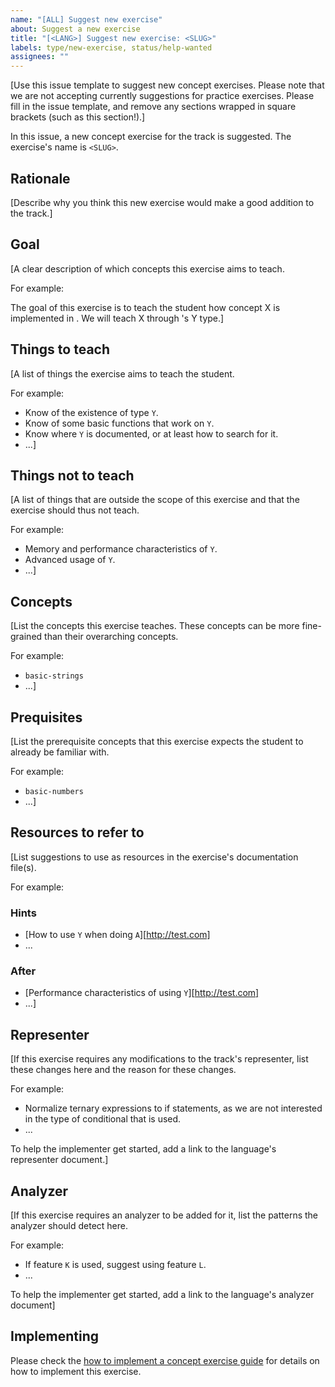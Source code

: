 ```yaml
---
name: "[ALL] Suggest new exercise"
about: Suggest a new exercise
title: "[<LANG>] Suggest new exercise: <SLUG>"
labels: type/new-exercise, status/help-wanted
assignees: ""
---
```


[Use this issue template to suggest new concept exercises. Please note that we are not accepting currently suggestions for practice exercises. Please fill in the issue template, and remove any sections wrapped in square brackets (such as this section!).]

In this issue, a new concept exercise for the <LANG> track is suggested. The exercise's name is `<SLUG>`.

## Rationale

[Describe why you think this new exercise would make a good addition to the <LANG> track.]

## Goal

[A clear description of which concepts this exercise aims to teach.

For example:

The goal of this exercise is to teach the student how concept X is implemented in <LANG>. We will teach X through <LANG>'s Y type.]

## Things to teach

[A list of things the exercise aims to teach the student.

For example:

- Know of the existence of type `Y`.
- Know of some basic functions that work on `Y`.
- Know where `Y` is documented, or at least how to search for it.
- ...]

## Things not to teach

[A list of things that are outside the scope of this exercise and that the exercise should thus not teach.

For example:

- Memory and performance characteristics of `Y`.
- Advanced usage of `Y`.
- ...]

## Concepts

[List the concepts this exercise teaches. These concepts can be more fine-grained than their overarching concepts.

For example:

- `basic-strings`
- ...]

## Prequisites

[List the prerequisite concepts that this exercise expects the student to already be familiar with.

For example:

- `basic-numbers`
- ...]

## Resources to refer to

[List suggestions to use as resources in the exercise's documentation file(s).

For example:

### Hints

- [How to use `Y` when doing `A`][http://test.com]
- ...

### After

- [Performance characteristics of using `Y`][http://test.com]
- ...]

## Representer

[If this exercise requires any modifications to the track's representer, list these changes here and the reason for these changes.

For example:

- Normalize ternary expressions to if statements, as we are not interested in the type of conditional that is used.
- ...

To help the implementer get started, add a link to the language's representer document.]

## Analyzer

[If this exercise requires an analyzer to be added for it, list the patterns the analyzer should detect here.

For example:

- If feature `K` is used, suggest using feature `L`.
- ...

To help the implementer get started, add a link to the language's analyzer document]

## Implementing

Please check the [how to implement a concept exercise guide][docs-how-to-implement-a-concept-exercise] for details on how to implement this exercise.

[docs-how-to-implement-a-concept-exercise]: ./docs/how-to-implement-a-concept-exercise.md
